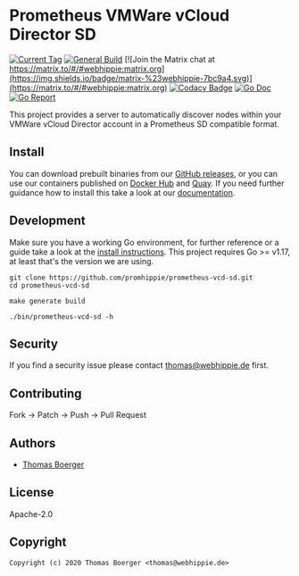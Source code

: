 # Prometheus VMWare vCloud Director SD

[![Current Tag](https://img.shields.io/github/v/tag/promhippie/prometheus-vcd-sd?sort=semver)](https://github.com/promhippie/prometheus-vcd-sd) [![General Build](https://github.com/promhippie/prometheus-vcd-sd/actions/workflows/general.yml/badge.svg)](https://github.com/promhippie/prometheus-vcd-sd/actions/workflows/general.yaml) [![Join the Matrix chat at https://matrix.to/#/#webhippie:matrix.org](https://img.shields.io/badge/matrix-%23webhippie-7bc9a4.svg)](https://matrix.to/#/#webhippie:matrix.org) [![Codacy Badge](https://app.codacy.com/project/badge/Grade/d7900c4c246740edb77cf29a4b1d85ee)](https://www.codacy.com/gh/promhippie/prometheus-vcd-sd/dashboard?utm_source=github.com&amp;utm_medium=referral&amp;utm_content=promhippie/prometheus-vcd-sd&amp;utm_campaign=Badge_Grade) [![Go Doc](https://godoc.org/github.com/promhippie/prometheus-vcd-sd?status.svg)](http://godoc.org/github.com/promhippie/prometheus-vcd-sd) [![Go Report](http://goreportcard.com/badge/github.com/promhippie/prometheus-vcd-sd)](http://goreportcard.com/report/github.com/promhippie/prometheus-vcd-sd)

This project provides a server to automatically discover nodes within your
VMWare vCloud Director account in a Prometheus SD compatible format.

## Install

You can download prebuilt binaries from our [GitHub releases][releases], or you
can use our containers published on [Docker Hub][dockerhub] and [Quay][quayio].
If you need further guidance how to install this take a look at our
[documentation][docs].

## Development

Make sure you have a working Go environment, for further reference or a guide
take a look at the [install instructions][golang]. This project requires
Go >= v1.17, at least that's the version we are using.

```console
git clone https://github.com/promhippie/prometheus-vcd-sd.git
cd prometheus-vcd-sd

make generate build

./bin/prometheus-vcd-sd -h
```

## Security

If you find a security issue please contact
[thomas@webhippie.de](mailto:thomas@webhippie.de) first.

## Contributing

Fork -> Patch -> Push -> Pull Request

## Authors

-   [Thomas Boerger](https://github.com/tboerger)

## License

Apache-2.0

## Copyright

```console
Copyright (c) 2020 Thomas Boerger <thomas@webhippie.de>
```

[releases]: https://github.com/promhippie/prometheus-vcd-sd/releases
[dockerhub]: https://hub.docker.com/r/promhippie/prometheus-vcd-sd/tags/
[quayio]: https://quay.io/repository/promhippie/prometheus-vcd-sd?tab=tags
[docs]: https://promhippie.github.io/prometheus-vcd-sd/#getting-started
[golang]: http://golang.org/doc/install.html

